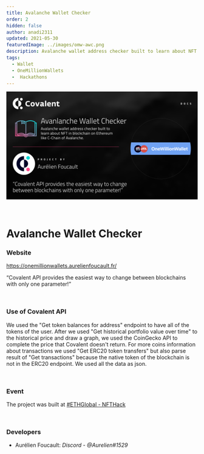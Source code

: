 ```yaml
---
title: Avalanche Wallet Checker
order: 2
hidden: false
author: anadi2311
updated: 2021-05-30
featuredImage: ../images/omw-awc.png
description: Avalanche wallet address checker built to learn about NFT in blockchain on Ethereum like C-Chain of Avalanche
tags:
  - Wallet
  - OneMillionWallets
  -  Hackathons
---
```


![Avalanche Wallet Checker Banner](../images/omw-awc.png)

&nbsp;
# Avalanche Wallet Checker

### Website
https://onemillionwallets.aurelienfoucault.fr/

<Aside>

“Covalent API provides the easiest way to change between blockchains with only one parameter!”

</Aside>

&nbsp;
### Use of Covalent API
We used the "Get token balances for address" endpoint to have all of the tokens of the user. After we used "Get historical portfolio value over time" to the historical price and draw a graph, we used the CoinGecko API to complete the price that Covalent doesn't return. For more coins information about transactions we used "Get ERC20 token transfers" but also parse result of "Get transactions" because the native token of the blockchain is not in the ERC20 endpoint. We used all the data as json.

&nbsp;
### Event
The project was built at [#ETHGlobal - NFTHack](https://www.covalenthq.com/blog/nfthack-winners-announcement/)

&nbsp;
### Developers

- Aurélien Foucault: *Discord - @Aurelien#1529*

